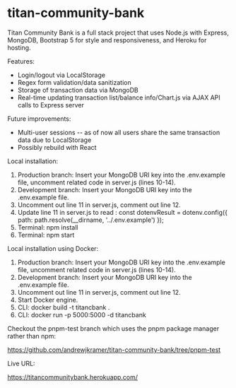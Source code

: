 # titan-community-bank
Titan Community Bank is a full stack project that uses Node.js with Express, MongoDB, Bootstrap 5 for style and responsiveness, and Heroku for hosting.

Features:

- Login/logout via LocalStorage
- Regex form validation/data sanitization
- Storage of transaction data via MongoDB
- Real-time updating transaction list/balance info/Chart.js via AJAX API calls to Express server

Future improvements:

- Multi-user sessions -- as of now all users share the same transaction data due to LocalStorage
- Possibly rebuild with React

Local installation:

1. Production branch: Insert your MongoDB URI key into the .env.example file, uncomment related code in server.js (lines 10-14).
1. Development branch: Insert your MongoDB URI key into the .env.example file.
2. Uncomment out line 11 in server.js, comment out line 12.
3. Update line 11 in server.js to read : const dotenvResult = dotenv.config({ path: path.resolve(__dirname, '../.env.example') });
4. Terminal: npm install
5. Terminal: npm start

Local installation using Docker:

1. Production branch: Insert your MongoDB URI key into the .env.example file, uncomment related code in server.js (lines 10-14).
1. Development branch: Insert your MongoDB URI key into the .env.example file.
2. Uncomment out line 11 in server.js, comment out line 12.
3. Start Docker engine.
4. CLI: docker build -t titancbank .
5. CLI: docker run -p 5000:5000 -d titancbank

Checkout the pnpm-test branch which uses the pnpm package manager rather than npm:

https://github.com/andrewjkramer/titan-community-bank/tree/pnpm-test

Live URL:

https://titancommunitybank.herokuapp.com/
